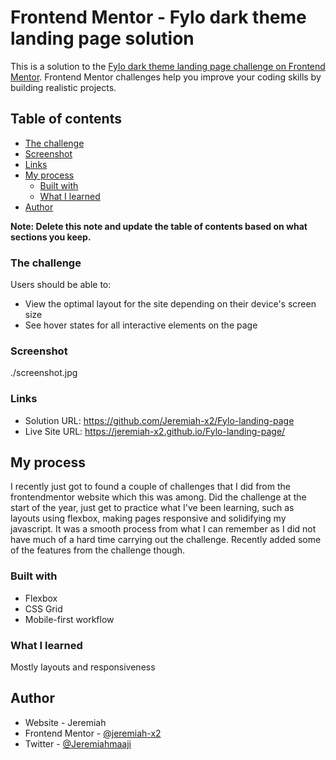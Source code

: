 # Frontend Mentor - Fylo dark theme landing page solution

This is a solution to the [Fylo dark theme landing page challenge on Frontend Mentor](https://www.frontendmentor.io/challenges/fylo-dark-theme-landing-page-5ca5f2d21e82137ec91a50fd). Frontend Mentor challenges help you improve your coding skills by building realistic projects.

## Table of contents

- [The challenge](#the-challenge)
- [Screenshot](#screenshot)
- [Links](#links)
- [My process](#my-process)
  - [Built with](#built-with)
  - [What I learned](#what-i-learned)
- [Author](#author)

**Note: Delete this note and update the table of contents based on what sections you keep.**

### The challenge

Users should be able to:

- View the optimal layout for the site depending on their device's screen size
- See hover states for all interactive elements on the page

### Screenshot

./screenshot.jpg

### Links

- Solution URL: https://github.com/Jeremiah-x2/Fylo-landing-page
- Live Site URL: https://jeremiah-x2.github.io/Fylo-landing-page/

## My process

I recently just got to found a couple of challenges that I did from the frontendmentor website which this was among. Did the challenge at the start of the year, just get to practice what I've been learning, such as layouts using flexbox, making pages responsive and solidifying my javascript. It was a smooth process from what I can remember as I did not have much of a hard time carrying out the challenge. Recently added some of the features from the challenge though.

### Built with

- Flexbox
- CSS Grid
- Mobile-first workflow

### What I learned

Mostly layouts and responsiveness

## Author

- Website - Jeremiah
- Frontend Mentor - [@jeremiah-x2](https://www.frontendmentor.io/profile/jeremiah-x2)
- Twitter - [@Jeremiahmaaji](https://www.twitter.com/Jeremiahmaaji)

